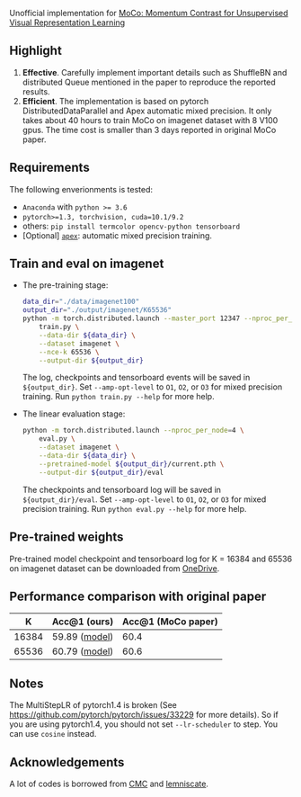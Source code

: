 Unofficial implementation for [MoCo: Momentum Contrast for Unsupervised Visual Representation Learning](https://arxiv.org/abs/1911.05722)

## Highlight

1. **Effective**. Carefully implement important details such as ShuffleBN and distributed Queue mentioned in the paper to reproduce the reported results.
2. **Efficient**. The implementation is based on pytorch DistributedDataParallel and Apex automatic mixed precision. It only takes about 40 hours to train MoCo on imagenet dataset with 8 V100 gpus. The time cost is smaller than 3 days reported in original MoCo paper.


## Requirements

The following enverionments is tested:

* `Anaconda` with `python >= 3.6`
* `pytorch>=1.3, torchvision, cuda=10.1/9.2`
* others: `pip install termcolor opencv-python tensorboard`
* [Optional] [`apex`](https://github.com/NVIDIA/apex#quick-start): automatic mixed precision training.

## Train and eval on imagenet

* The pre-training stage:

  ```bash
  data_dir="./data/imagenet100"
  output_dir="./output/imagenet/K65536"
  python -m torch.distributed.launch --master_port 12347 --nproc_per_node=8 \
      train.py \
      --data-dir ${data_dir} \
      --dataset imagenet \
      --nce-k 65536 \
      --output-dir ${output_dir}
  ```

  The log, checkpoints and tensorboard events will be saved in `${output_dir}`. Set `--amp-opt-level` to `O1`, `O2`, or `O3` for mixed precision training. Run `python train.py --help` for more help.
  
* The linear evaluation stage:

  ```bash
  python -m torch.distributed.launch --nproc_per_node=4 \
      eval.py \
      --dataset imagenet \
      --data-dir ${data_dir} \
      --pretrained-model ${output_dir}/current.pth \
      --output-dir ${output_dir}/eval
  ```

  The checkpoints and tensorboard log will be saved in `${output_dir}/eval`. Set `--amp-opt-level` to `O1`, `O2`, or `O3` for mixed precision training. Run `python eval.py --help` for more help.


## Pre-trained weights

Pre-trained model checkpoint and tensorboard log for K = 16384 and 65536 on imagenet dataset can be downloaded from [OneDrive](https://1drv.ms/u/s!AsaPPmtCAq08pEsUojFnhhnGLG8F?e=zFwbGY).

## Performance comparison with original paper

| K     | Acc@1 (ours)                                                               | Acc@1 (MoCo paper) |
| ----- | -------------------------------------------------------------------------- | ------------------ |
| 16384 | 59.89 ([model](https://1drv.ms/u/s!AsaPPmtCAq08pFfk01K2l2T7Hv9P?e=uI1vGx)) | 60.4               |
| 65536 | 60.79 ([model](https://1drv.ms/u/s!AsaPPmtCAq08pFa2xJRkILatNLh8?e=IMt2xg)) | 60.6               |

## Notes

The MultiStepLR of pytorch1.4 is broken (See https://github.com/pytorch/pytorch/issues/33229 for more details). So if you are using pytorch1.4, you should not set `--lr-scheduler` to step. You can use `cosine` instead.

## Acknowledgements

A lot of codes is borrowed from [CMC](https://github.com/HobbitLong/CMC) and [lemniscate](https://github.com/zhirongw/lemniscate.pytorch).

